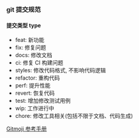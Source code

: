 ### git 提交规范

#### 提交类型 type

- feat: 新功能
- fix: 修复问题
- docs: 修改文档
- ci: 修复 CI 构建问题
- styles: 修改代码格式, 不影响代码逻辑
- refactor: 重构代码
- perf: 提升性能
- revert: 恢复代码
- test: 增加修改测试用例
- wip: 工作进行中
- chore: 修改工具相关(包括不限于文档、代码生成)

[Gitmoji 参考手册](https://gitmoji.dev/)
